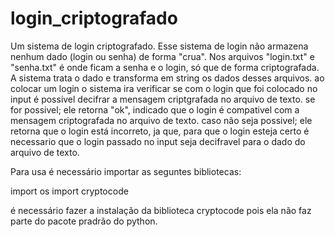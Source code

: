 # login_criptografado

Um sistema de login criptografado. Esse sistema de login não armazena nenhum dado (login ou senha) de forma "crua". Nos arquivos "login.txt" e "senha.txt"
é onde ficam a senha e o login, só que de forma criptografada.
A sistema trata o dado e transforma em string os dados desses arquivos.
ao colocar um login o sistema ira verificar se com o login que foi colocado no input é possivel decifrar a mensagem criptgrafada no arquivo de texto.
se for possivel; ele retorna "ok", indicado que o login é compativel com a mensagem criptografada no arquivo de texto.
caso não seja possivel; ele retorna que o login está incorreto, ja que, para que o login esteja certo é necessario que o login passado no input seja decifravel para
o dado do arquivo de texto.

Para usa é necessário importar as seguntes bibliotecas:

import os
import cryptocode

é necessário fazer a instalação da biblioteca cryptocode pois ela não faz parte do pacote pradrão do python.
